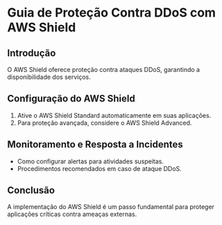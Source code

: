 # Guia de Proteção Contra DDoS com AWS Shield

## Introdução
O AWS Shield oferece proteção contra ataques DDoS, garantindo a disponibilidade dos serviços.

## Configuração do AWS Shield
1. Ative o AWS Shield Standard automaticamente em suas aplicações.
2. Para proteção avançada, considere o AWS Shield Advanced.

## Monitoramento e Resposta a Incidentes
- Como configurar alertas para atividades suspeitas.
- Procedimentos recomendados em caso de ataque DDoS.

## Conclusão
A implementação do AWS Shield é um passo fundamental para proteger aplicações críticas contra ameaças externas.
